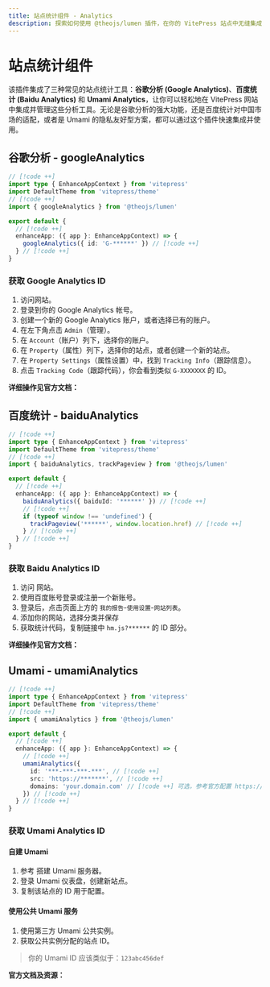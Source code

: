 ```yaml
---
title: 站点统计组件 - Analytics
description: 探索如何使用 @theojs/lumen 插件，在你的 VitePress 站点中无缝集成谷歌分析 (Google Analytics)、百度统计 (Baidu Analytics) 及 Umami Analytics。本指南将帮助你快速配置和管理站点统计，有效追踪和分析网站数据。
---
```


# 站点统计组件

该插件集成了三种常见的站点统计工具：**谷歌分析 (Google Analytics)**、**百度统计 (Baidu Analytics)** 和 **Umami Analytics**，让你可以轻松地在 VitePress 网站中集成并管理这些分析工具。无论是谷歌分析的强大功能，还是百度统计对中国市场的适配，或者是 Umami 的隐私友好型方案，都可以通过这个插件快速集成并使用。

## 谷歌分析 - googleAnalytics

```ts [.vitepress/theme/index.ts]
// [!code ++]
import type { EnhanceAppContext } from 'vitepress'
import DefaultTheme from 'vitepress/theme'
// [!code ++]
import { googleAnalytics } from '@theojs/lumen'

export default {
  // [!code ++]
  enhanceApp: ({ app }: EnhanceAppContext) => {
    googleAnalytics({ id: 'G-******' }) // [!code ++]
  } // [!code ++]
}
```

### 获取 Google Analytics ID

1. 访问<Pill icon="logos:google-analytics" name="Google Analytics" link="https://analytics.google.com/" />网站。
2. 登录到你的 Google Analytics 帐号。
3. 创建一个新的 Google Analytics 账户，或者选择已有的账户。
4. 在左下角点击 `Admin`（管理）。
5. 在 `Account`（账户）列下，选择你的账户。
6. 在 `Property`（属性）列下，选择你的站点，或者创建一个新的站点。
7. 在 `Property Settings`（属性设置）中，找到 `Tracking Info`（跟踪信息）。
8. 点击 `Tracking Code`（跟踪代码），你会看到类似 `G-XXXXXXX` 的 ID。

**详细操作见官方文档：** <Pill icon="logos:google-analytics" name="Google Analytics 帮助文档" link="https://support.google.com/analytics/answer/9304153?hl=zh-Hans" />

## 百度统计 - baiduAnalytics

```ts [.vitepress/theme/index.ts]
// [!code ++]
import type { EnhanceAppContext } from 'vitepress'
import DefaultTheme from 'vitepress/theme'
// [!code ++]
import { baiduAnalytics, trackPageview } from '@theojs/lumen'

export default {
  // [!code ++]
  enhanceApp: ({ app }: EnhanceAppContext) => {
    baiduAnalytics({ baiduId: '******' }) // [!code ++]
    // [!code ++]
    if (typeof window !== 'undefined') {
      trackPageview('******', window.location.href) // [!code ++]
    } // [!code ++]
  } // [!code ++]
}
```

### 获取 Baidu Analytics ID

1. 访问 <Pill :icon="{ icon: 'ri:baidu-fill', color: '#2932E1' }" name="百度统计" link="https://tongji.baidu.com/" /> 网站。
2. 使用百度账号登录或注册一个新账号。
3. 登录后，点击页面上方的 `我的报告`-`使用设置`-`网站列表`。
4. 添加你的网站，选择分类并保存
5. 获取统计代码，复制链接中 `hm.js?******` 的 ID 部分。

**详细操作见官方文档：** <Pill :icon="{ icon: 'ri:baidu-fill', color: '#2932E1' }" name="百度统计官方文档" link="https://tongji.baidu.com/web/help/article?id=175&type=0" />

## Umami - umamiAnalytics

```ts [.vitepress/theme/index.ts]
// [!code ++]
import type { EnhanceAppContext } from 'vitepress'
import DefaultTheme from 'vitepress/theme'
// [!code ++]
import { umamiAnalytics } from '@theojs/lumen'

export default {
  // [!code ++]
  enhanceApp: ({ app }: EnhanceAppContext) => {
    // [!code ++]
    umamiAnalytics({
      id: '***-***-***-***', // [!code ++]
      src: 'https://*******', // [!code ++]
      domains: 'your.domain.com' // [!code ++] 可选，参考官方配置 https://umami.is/docs/tracker-configuration#data-domains
    }) // [!code ++]
  } // [!code ++]
}
```

### 获取 Umami Analytics ID

#### 自建 Umami

1. 参考 <Pill :icon="{ icon: 'simple-icons:umami', color: { light: '#000000', dark: '#ffffff' } }" name="Umami 文档" link="https://umami.is/docs/guides/hosting" /> 搭建 Umami 服务器。
2. 登录 Umami 仪表盘，创建新站点。
3. 复制该站点的 ID 用于配置。

#### 使用公共 Umami 服务

1. 使用第三方 Umami 公共实例。
2. 获取公共实例分配的站点 ID。

> 你的 Umami ID 应该类似于：`123abc456def`

**官方文档及资源：** <Pill :icon="{ icon: 'simple-icons:umami', color: { light: '#000000', dark: '#ffffff' } }" name="Umami 文档" link="https://umami.is/docs/guides/hosting" /> <Pill :icon="{ icon: 'simple-icons:umami', color: { light: '#000000', dark: '#ffffff' } }" name="Umami 公共服务" link="https://umami.is/" />
